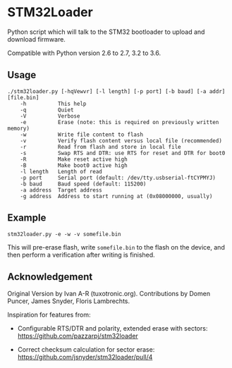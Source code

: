 STM32Loader
===========

Python script which will talk to the STM32 bootloader to upload and download firmware.

Compatible with Python version 2.6 to 2.7, 3.2 to 3.6.


Usage
-----

```
./stm32loader.py [-hqVewvr] [-l length] [-p port] [-b baud] [-a addr] [file.bin]
    -h          This help
    -q          Quiet
    -V          Verbose
    -e          Erase (note: this is required on previously written memory)
    -w          Write file content to flash
    -v          Verify flash content versus local file (recommended)
    -r          Read from flash and store in local file
    -s          Swap RTS and DTR: use RTS for reset and DTR for boot0
    -R          Make reset active high
    -B          Make boot0 active high
    -l length   Length of read
    -p port     Serial port (default: /dev/tty.usbserial-ftCYPMYJ)
    -b baud     Baud speed (default: 115200)
    -a address  Target address
    -g address  Address to start running at (0x08000000, usually)
```


Example
-------

```
stm32loader.py -e -w -v somefile.bin
```

This will pre-erase flash, write `somefile.bin` to the flash on the device, and then perform a verification after writing is finished.


Acknowledgement
---------------

Original Version by Ivan A-R (tuxotronic.org).
Contributions by Domen Puncer, James Snyder, Floris Lambrechts.

Inspiration for features from:

* Configurable RTS/DTR and polarity, extended erase with sectors:
  https://github.com/pazzarpj/stm32loader

* Correct checksum calculation for sector erase:
  https://github.com/jsnyder/stm32loader/pull/4
